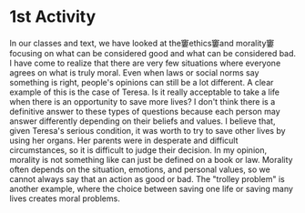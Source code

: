 1st Activity
========================

In our classes and text, we have looked at the窶ethics窶and morality窶 focusing on what can be considered good and what can be considered bad. I have come to realize that there are very few situations where everyone agrees on what is truly moral. Even when laws or social norms say something is right, people's opinions can still be a lot different. A clear example of this is the case of Teresa. Is it really acceptable to take a life when there is an opportunity to save more lives? I don't think there is a definitive answer to these types of questions because each person may answer differently depending on their beliefs and values. I believe that, given Teresa's serious condition, it was worth to try to save other lives by using her organs. Her parents were in desperate and difficult circumstances, so it is difficult to judge their decision. In my opinion, morality is not something like can just be defined on a book or law. Morality often depends on the situation, emotions, and personal values, so we cannot always say that an action as good or bad. The "trolley problem" is another example, where the choice between saving one life or saving many lives creates moral problems.
